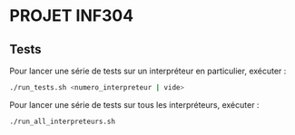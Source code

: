 # PROJET INF304

## Tests

Pour lancer une série de tests sur un interpréteur en particulier, exécuter : 
```sh
./run_tests.sh <numero_interpreteur | vide>
```

Pour lancer une série de tests sur tous les interpréteurs, exécuter : 
```sh
./run_all_interpreteurs.sh
```